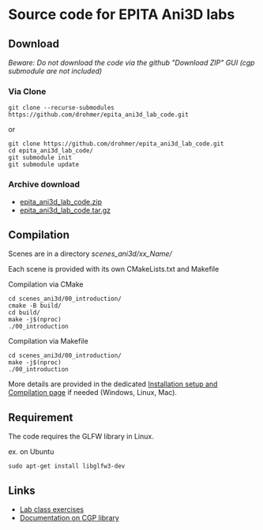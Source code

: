 # Source code for EPITA Ani3D labs

## Download

_Beware: Do not download the code via the github "Download ZIP" GUI (cgp submodule are not included)_

### Via Clone

```
git clone --recurse-submodules https://github.com/drohmer/epita_ani3d_lab_code.git
```

or 

```
git clone https://github.com/drohmer/epita_ani3d_lab_code.git
cd epita_ani3d_lab_code/
git submodule init
git submodule update
```

### Archive download

* [epita_ani3d_lab_code.zip](https://graphicscomputing.fr/course/2025_2026/epita_ani3d/lab_code/epita_ani3d_lab_code.zip)
* [epita_ani3d_lab_code.tar.gz](https://graphicscomputing.fr/course/2025_2026/epita_ani3d/lab_code/epita_ani3d_lab_code.tar.gz)



## Compilation

Scenes are in a directory _scenes_ani3d/xx_Name/_


Each scene is provided with its own CMakeLists.txt and Makefile

Compilation via CMake
```
cd scenes_ani3d/00_introduction/
cmake -B build/
cd build/
make -j$(nproc)
./00_introduction
```

Compilation via Makefile
```
cd scenes_ani3d/00_introduction/
make -j$(nproc)
./00_introduction
```

More details are provided in the dedicated [Installation setup and Compilation page](https://imagecomputing.net/cgp/compilation) if needed (Windows, Linux, Mac).

## Requirement

The code requires the GLFW library in Linux.

ex. on Ubuntu

```
sudo apt-get install libglfw3-dev
```



## Links

* [Lab class exercises](https://graphicscomputing.fr/course/2024_2025/epita_ani3d/)
* [Documentation on CGP library](https://graphicscomputing.fr/cgp/documentation/)

